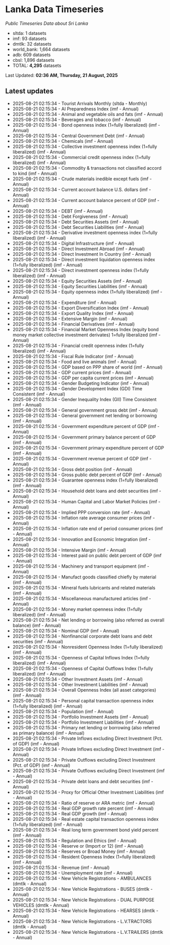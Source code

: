 # Lanka Data Timeseries
*Public Timeseries Data about Sri Lanka*

* sltda: 1 datasets
* imf: 93 datasets
* dmtlk: 32 datasets
* world_bank: 1,664 datasets
* adb: 609 datasets
* cbsl: 1,896 datasets
* TOTAL: **4,295** datasets

Last Updated: **02:36 AM, Thursday, 21 August, 2025**

## Latest updates

* 2025-08-21 02:15:34 - Tourist Arrivals Monthly (sltda - Monthly)
* 2025-08-21 02:15:34 - AI Preparedness Index (imf - Annual)
* 2025-08-21 02:15:34 - Animal and vegetable oils and fats (imf - Annual)
* 2025-08-21 02:15:34 - Beverages and tobacco (imf - Annual)
* 2025-08-21 02:15:34 - Bond openness index (1=fully liberalized) (imf - Annual)
* 2025-08-21 02:15:34 - Central Government Debt (imf - Annual)
* 2025-08-21 02:15:34 - Chemicals (imf - Annual)
* 2025-08-21 02:15:34 - Collective investment openness index (1=fully liberalized) (imf - Annual)
* 2025-08-21 02:15:34 - Commercial credit openness index (1=fully liberalized) (imf - Annual)
* 2025-08-21 02:15:34 - Commodity & transactions not classified accord to kind (imf - Annual)
* 2025-08-21 02:15:34 - Crude materials inedible except fuels (imf - Annual)
* 2025-08-21 02:15:34 - Current account balance U.S. dollars (imf - Annual)
* 2025-08-21 02:15:34 - Current account balance percent of GDP (imf - Annual)
* 2025-08-21 02:15:34 - DEBT (imf - Annual)
* 2025-08-21 02:15:34 - Debt Forgiveness (imf - Annual)
* 2025-08-21 02:15:34 - Debt Securities Assets (imf - Annual)
* 2025-08-21 02:15:34 - Debt Securities Liabilities (imf - Annual)
* 2025-08-21 02:15:34 - Derivative investment openness index (1=fully liberalized) (imf - Annual)
* 2025-08-21 02:15:34 - Digital Infrastructure (imf - Annual)
* 2025-08-21 02:15:34 - Direct Investment Abroad (imf - Annual)
* 2025-08-21 02:15:34 - Direct Investment In Country (imf - Annual)
* 2025-08-21 02:15:34 - Direct investment liquidation openness index (1=fully liberalized) (imf - Annual)
* 2025-08-21 02:15:34 - Direct investment openness index (1=fully liberalized) (imf - Annual)
* 2025-08-21 02:15:34 - Equity Securities Assets (imf - Annual)
* 2025-08-21 02:15:34 - Equity Securities Liabilities (imf - Annual)
* 2025-08-21 02:15:34 - Equity openness index (1=fully liberalized) (imf - Annual)
* 2025-08-21 02:15:34 - Expenditure (imf - Annual)
* 2025-08-21 02:15:34 - Export Diversification Index (imf - Annual)
* 2025-08-21 02:15:34 - Export Quality Index (imf - Annual)
* 2025-08-21 02:15:34 - Extensive Margin (imf - Annual)
* 2025-08-21 02:15:34 - Financial Derivatives (imf - Annual)
* 2025-08-21 02:15:34 - Financial Market Openness Index (equity bond money market collective investment derivates) 1=fully liberalized (imf - Annual)
* 2025-08-21 02:15:34 - Financial credit openness index (1=fully liberalized) (imf - Annual)
* 2025-08-21 02:15:34 - Fiscal Rule Indicator (imf - Annual)
* 2025-08-21 02:15:34 - Food and live animals (imf - Annual)
* 2025-08-21 02:15:34 - GDP based on PPP share of world (imf - Annual)
* 2025-08-21 02:15:34 - GDP current prices (imf - Annual)
* 2025-08-21 02:15:34 - GDP per capita current prices (imf - Annual)
* 2025-08-21 02:15:34 - Gender Budgeting Indicator (imf - Annual)
* 2025-08-21 02:15:34 - Gender Development Index (GDI) Time Consistent (imf - Annual)
* 2025-08-21 02:15:34 - Gender Inequality Index (GII) Time Consistent (imf - Annual)
* 2025-08-21 02:15:34 - General government gross debt (imf - Annual)
* 2025-08-21 02:15:34 - General government net lending or borrowing (imf - Annual)
* 2025-08-21 02:15:34 - Government expenditure percent of GDP (imf - Annual)
* 2025-08-21 02:15:34 - Government primary balance percent of GDP (imf - Annual)
* 2025-08-21 02:15:34 - Government primary expenditure percent of GDP (imf - Annual)
* 2025-08-21 02:15:34 - Government revenue percent of GDP (imf - Annual)
* 2025-08-21 02:15:34 - Gross debt position (imf - Annual)
* 2025-08-21 02:15:34 - Gross public debt percent of GDP (imf - Annual)
* 2025-08-21 02:15:34 - Guarantee openness index (1=fully liberalized) (imf - Annual)
* 2025-08-21 02:15:34 - Household debt loans and debt securities (imf - Annual)
* 2025-08-21 02:15:34 - Human Capital and Labor Market Policies (imf - Annual)
* 2025-08-21 02:15:34 - Implied PPP conversion rate (imf - Annual)
* 2025-08-21 02:15:34 - Inflation rate average consumer prices (imf - Annual)
* 2025-08-21 02:15:34 - Inflation rate end of period consumer prices (imf - Annual)
* 2025-08-21 02:15:34 - Innovation and Economic Integration (imf - Annual)
* 2025-08-21 02:15:34 - Intensive Margin (imf - Annual)
* 2025-08-21 02:15:34 - Interest paid on public debt percent of GDP (imf - Annual)
* 2025-08-21 02:15:34 - Machinery and transport equipment (imf - Annual)
* 2025-08-21 02:15:34 - Manufact goods classified chiefly by material (imf - Annual)
* 2025-08-21 02:15:34 - Mineral fuels lubricants and related materials (imf - Annual)
* 2025-08-21 02:15:34 - Miscellaneous manufactured articles (imf - Annual)
* 2025-08-21 02:15:34 - Money market openness index (1=fully liberalized) (imf - Annual)
* 2025-08-21 02:15:34 - Net lending or borrowing (also referred as overall balance) (imf - Annual)
* 2025-08-21 02:15:34 - Nominal GDP (imf - Annual)
* 2025-08-21 02:15:34 - Nonfinancial corporate debt loans and debt securities (imf - Annual)
* 2025-08-21 02:15:34 - Nonresident Openness Index (1=fully liberalized) (imf - Annual)
* 2025-08-21 02:15:34 - Openness of Capital Inflows Index (1=fully liberalized) (imf - Annual)
* 2025-08-21 02:15:34 - Openness of Capital Outflows Index (1=fully liberalized) (imf - Annual)
* 2025-08-21 02:15:34 - Other Investment Assets (imf - Annual)
* 2025-08-21 02:15:34 - Other Investment Liabilities (imf - Annual)
* 2025-08-21 02:15:34 - Overall Openness Index (all asset categories) (imf - Annual)
* 2025-08-21 02:15:34 - Personal capital transaction openness index (1=fully liberalized) (imf - Annual)
* 2025-08-21 02:15:34 - Population (imf - Annual)
* 2025-08-21 02:15:34 - Portfolio Investment Assets (imf - Annual)
* 2025-08-21 02:15:34 - Portfolio Investment Liabilities (imf - Annual)
* 2025-08-21 02:15:34 - Primary net lending or borrowing (also referred as primary balance) (imf - Annual)
* 2025-08-21 02:15:34 - Private Inflows excluding Direct Investment (Pct. of GDP) (imf - Annual)
* 2025-08-21 02:15:34 - Private Inflows excluding Direct Investment (imf - Annual)
* 2025-08-21 02:15:34 - Private Outflows excluding Direct Investment (Pct. of GDP) (imf - Annual)
* 2025-08-21 02:15:34 - Private Outflows excluding Direct Investment (imf - Annual)
* 2025-08-21 02:15:34 - Private debt loans and debt securities (imf - Annual)
* 2025-08-21 02:15:34 - Proxy for Official Other Investment Liabilities (imf - Annual)
* 2025-08-21 02:15:34 - Ratio of reserve or ARA metric (imf - Annual)
* 2025-08-21 02:15:34 - Real GDP growth rate percent (imf - Annual)
* 2025-08-21 02:15:34 - Real GDP growth (imf - Annual)
* 2025-08-21 02:15:34 - Real estate capital transaction openness index (1=fully liberalized) (imf - Annual)
* 2025-08-21 02:15:34 - Real long term government bond yield percent (imf - Annual)
* 2025-08-21 02:15:34 - Regulation and Ethics (imf - Annual)
* 2025-08-21 02:15:34 - Reserve or (Import or 12) (imf - Annual)
* 2025-08-21 02:15:34 - Reserves or Broad Money (imf - Annual)
* 2025-08-21 02:15:34 - Resident Openness Index (1=fully liberalized) (imf - Annual)
* 2025-08-21 02:15:34 - Revenue (imf - Annual)
* 2025-08-21 02:15:34 - Unemployment rate (imf - Annual)
* 2025-08-21 02:15:34 - New Vehicle Registrations - AMBULANCES (dmtlk - Annual)
* 2025-08-21 02:15:34 - New Vehicle Registrations - BUSES (dmtlk - Annual)
* 2025-08-21 02:15:34 - New Vehicle Registrations - DUAL PURPOSE VEHICLES (dmtlk - Annual)
* 2025-08-21 02:15:34 - New Vehicle Registrations - HEARSES (dmtlk - Annual)
* 2025-08-21 02:15:34 - New Vehicle Registrations - L.V.TRACTORS (dmtlk - Annual)
* 2025-08-21 02:15:34 - New Vehicle Registrations - L.V.TRAILERS (dmtlk - Annual)